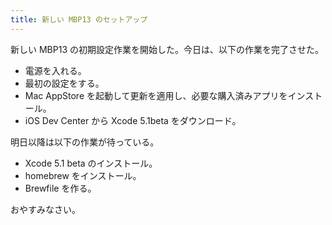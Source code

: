 ```yaml
---
title: 新しい MBP13 のセットアップ
---
```


新しい MBP13 の初期設定作業を開始した。今日は、以下の作業を完了させた。

- 電源を入れる。
- 最初の設定をする。
- Mac AppStore を起動して更新を適用し、必要な購入済みアプリをインストール。
- iOS Dev Center から Xcode 5.1beta をダウンロード。

明日以降は以下の作業が待っている。

- Xcode 5.1 beta のインストール。
- homebrew をインストール。
- Brewfile を作る。

おやすみなさい。
